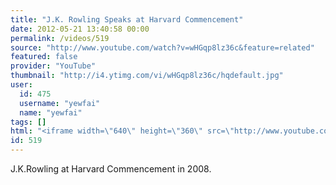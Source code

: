 ```yaml
---
title: "J.K. Rowling Speaks at Harvard Commencement"
date: 2012-05-21 13:40:58 00:00
permalink: /videos/519
source: "http://www.youtube.com/watch?v=wHGqp8lz36c&feature=related"
featured: false
provider: "YouTube"
thumbnail: "http://i4.ytimg.com/vi/wHGqp8lz36c/hqdefault.jpg"
user:
  id: 475
  username: "yewfai"
  name: "yewfai"
tags: []
html: "<iframe width=\"640\" height=\"360\" src=\"http://www.youtube.com/embed/wHGqp8lz36c?wmode=transparent&fs=1&feature=oembed\" frameborder=\"0\" allowfullscreen></iframe>"
id: 519
---
```


J.K.Rowling at Harvard Commencement in 2008.